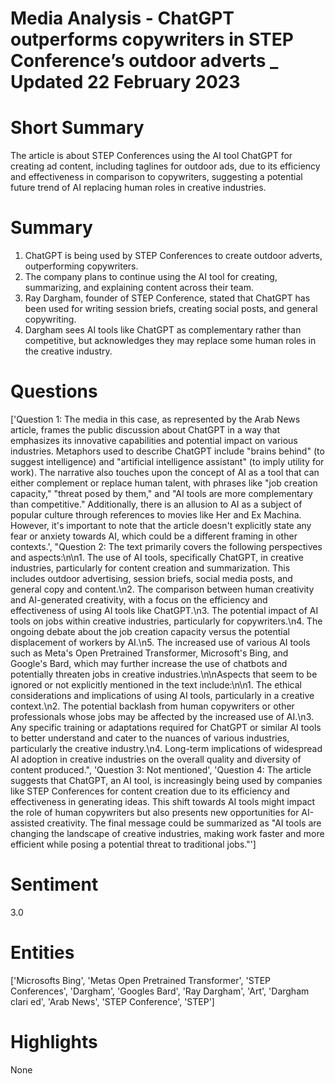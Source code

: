# Media Analysis - ChatGPT outperforms copywriters in STEP Conference’s outdoor adverts _ Updated 22 February 2023

# Short Summary
The article is about STEP Conferences using the AI tool ChatGPT for creating ad content, including taglines for outdoor ads, due to its efficiency and effectiveness in comparison to copywriters, suggesting a potential future trend of AI replacing human roles in creative industries.

# Summary
1. ChatGPT is being used by STEP Conferences to create outdoor adverts, outperforming copywriters.
2. The company plans to continue using the AI tool for creating, summarizing, and explaining content across their team.
3. Ray Dargham, founder of STEP Conference, stated that ChatGPT has been used for writing session briefs, creating social posts, and general copywriting.
4. Dargham sees AI tools like ChatGPT as complementary rather than competitive, but acknowledges they may replace some human roles in the creative industry.

# Questions
['Question 1: The media in this case, as represented by the Arab News article, frames the public discussion about ChatGPT in a way that emphasizes its innovative capabilities and potential impact on various industries. Metaphors used to describe ChatGPT include "brains behind" (to suggest intelligence) and "artificial intelligence assistant" (to imply utility for work). The narrative also touches upon the concept of AI as a tool that can either complement or replace human talent, with phrases like "job creation capacity," "threat posed by them," and "AI tools are more complementary than competitive." Additionally, there is an allusion to AI as a subject of popular culture through references to movies like Her and Ex Machina. However, it\'s important to note that the article doesn\'t explicitly state any fear or anxiety towards AI, which could be a different framing in other contexts.', "Question 2: The text primarily covers the following perspectives and aspects:\n\n1. The use of AI tools, specifically ChatGPT, in creative industries, particularly for content creation and summarization. This includes outdoor advertising, session briefs, social media posts, and general copy and content.\n2. The comparison between human creativity and AI-generated creativity, with a focus on the efficiency and effectiveness of using AI tools like ChatGPT.\n3. The potential impact of AI tools on jobs within creative industries, particularly for copywriters.\n4. The ongoing debate about the job creation capacity versus the potential displacement of workers by AI.\n5. The increased use of various AI tools such as Meta's Open Pretrained Transformer, Microsoft's Bing, and Google's Bard, which may further increase the use of chatbots and potentially threaten jobs in creative industries.\n\nAspects that seem to be ignored or not explicitly mentioned in the text include:\n\n1. The ethical considerations and implications of using AI tools, particularly in a creative context.\n2. The potential backlash from human copywriters or other professionals whose jobs may be affected by the increased use of AI.\n3. Any specific training or adaptations required for ChatGPT or similar AI tools to better understand and cater to the nuances of various industries, particularly the creative industry.\n4. Long-term implications of widespread AI adoption in creative industries on the overall quality and diversity of content produced.", 'Question 3: Not mentioned', 'Question 4: The article suggests that ChatGPT, an AI tool, is increasingly being used by companies like STEP Conferences for content creation due to its efficiency and effectiveness in generating ideas. This shift towards AI tools might impact the role of human copywriters but also presents new opportunities for AI-assisted creativity. The final message could be summarized as "AI tools are changing the landscape of creative industries, making work faster and more efficient while posing a potential threat to traditional jobs."']

# Sentiment
3.0

# Entities
['Microsofts Bing', 'Metas Open Pretrained Transformer', 'STEP Conferences', 'Dargham', 'Googles Bard', 'Ray Dargham', 'Art', 'Dargham clari ed', 'Arab News', 'STEP Conference', 'STEP']

# Highlights
None

